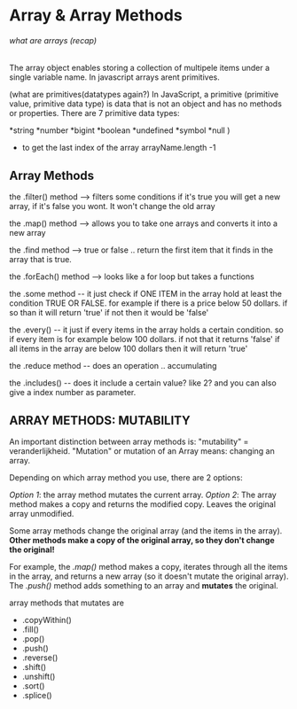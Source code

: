# Array & Array Methods

###### what are arrays (recap)

The array object enables storing a collection of multipele items under a single variable name. In javascript arrays arent primitives. 

(what are primitives(datatypes again?)
In JavaScript, a primitive (primitive value, primitive data type) is data that is not an object and has no methods or properties. There are 7 primitive data types:

*string
*number
*bigint
*boolean
*undefined
*symbol
*null )

- to get the last index of the array arrayName.length -1 




## Array Methods

the .filter() method --> filters some conditions if it's true you will get a new array, if it's false you wont. It won't change the old array

the .map() method --> allows you to take one arrays and converts it into a new array 

the .find method  --> true or false .. return the first item that it finds in the array that is true.


the .forEach() method --> looks like a for loop but takes a functions

the .some method -- it just check if ONE ITEM in the array hold at least the condition TRUE OR FALSE. for example if there is a price below 50 dollars. if so than it will return 'true' if not then it would be 'false'


the .every() -- it just if every items in the array holds a certain condition. so if every item is for example below 100 dollars. if not that it returns 'false' if all items in the array are below 100 dollars then it will return 'true'


the .reduce method -- does an operation .. accumulating

the .includes() -- does it include a certain value? like 2? and you can also give a index number as parameter. 

## ARRAY METHODS: MUTABILITY

An important distinction between array methods is: "mutability" = veranderlijkheid. "Mutation" or mutation of an Array means: changing an array.

Depending on which array method you use, there are 2 options:

_Option 1_: the array method mutates the current array.
_Option 2_: The array method makes a copy and returns the modified copy. Leaves the original array unmodified.

Some array methods change the original array (and the items in the array). **Other methods make a copy of the original array, so they don't change the original!**

For example, the _.map()_ method makes a copy, iterates through all the items in the array, and returns a new array (so it doesn't mutate the original array). The _.push()_ method adds something to an array and **mutates** the original.

array methods that mutates are 
* .copyWithin()
* .fill()
* .pop()
* .push()
* .reverse()
* .shift()
* .unshift()
* .sort()
* .splice()
